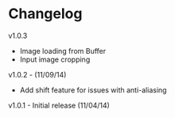 Changelog
=========

v1.0.3
* Image loading from Buffer
* Input image cropping

v1.0.2 - (11/09/14)
* Add shift feature for issues with anti-aliasing

v1.0.1 - Initial release (11/04/14)
